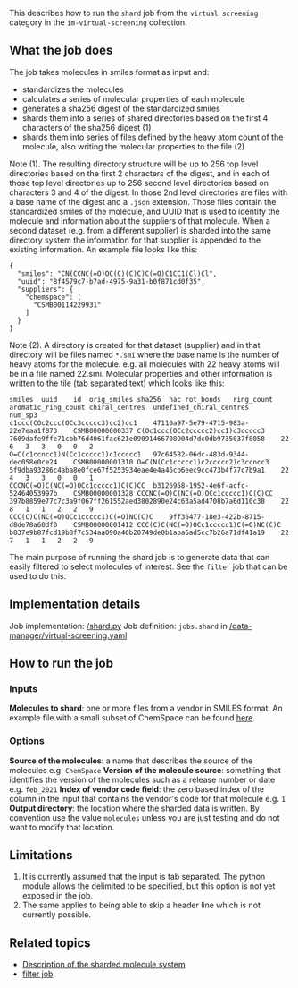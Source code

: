 This describes how to run the `shard` job from the `virtual screening` category in the `im-virtual-screening` collection.

## What the job does

The job takes molecules in smiles format as input and:
* standardizes the molecules
* calculates a series of molecular properties of each molecule
* generates a sha256 digest of the standardized smiles
* shards them into a series of shared directories based on the first 4 characters of the sha256 digest (1)
* shards them into series of files defined by the heavy atom count of the molecule, also writing the molecular properties to the file (2)

Note (1).  The resulting directory structure will be up to 256 top level directories based on the first 2 characters of the digest, and in each of those top level directories up to 256 second level directories based on characters 3 and 4 of the digest. In those 2nd level directories are files with a base name of the digest  and a `.json` extension. Those files contain the standardized smiles of the molecule, and UUID that is used to identify the molecule and information about the suppliers of that molecule. When a second dataset (e.g. from a different supplier) is sharded into the same directory system the information for that supplier is appended to the existing information.  An example file looks like this:
```
{
  "smiles": "CN(CCNC(=O)OC(C)(C)C)C(=O)C1CC1(Cl)Cl",
  "uuid": "8f4579c7-b7ad-4975-9a31-b0f871cd0f35",
  "suppliers": {
    "chemspace": [
      "CSMB00114229931"
    ]
  }
}
```

Note (2). A directory is created for that dataset (supplier) and in that directory will be files named `*.smi` where the base name is the number of heavy atoms for the molecule. e.g. all molecules with 22 heavy atoms will be in a  file named 22.smi. Molecular properties and other information is written to the tile (tab separated text) which looks like this:
```
smiles	uuid	id	orig_smiles	sha256	hac	rot_bonds	ring_count	aromatic_ring_count	chiral_centres	undefined_chiral_centres	num_sp3
c1ccc(COc2ccc(OCc3ccccc3)cc2)cc1	47110a97-5e79-4715-983a-22e7eaa1f873	CSMB00000000337	C(Oc1ccc(OCc2ccccc2)cc1)c3ccccc3	7609dafe9ffe71cbb76d4061fac621e09091466708904d7dc0db9735037f8058	22	6	3	3	0	0	2
O=C(c1ccncc1)N(Cc1ccccc1)c1ccccc1	97c64582-06dc-483d-9344-dec058e0ce24	CSMB00000001310	O=C(N(Cc1ccccc1)c2ccccc2)c3ccncc3	5f9dba93286c4aba8e0fce67f5253934eae4e4a46cb6eec9cc473b4f77c7b9a1	22	4	3	3	0	0	1
CCCNC(=O)C(NC(=O)OCc1ccccc1)C(C)CC	b3126958-1952-4e6f-acfc-52464053997b	CSMB00000001328	CCCNC(=O)C(NC(=O)OCc1ccccc1)C(C)CC	397b8859e77c7c3a9f067ff261552aed3802890e24c63a5ad4708b7a6d110c38	22	8	1	1	2	2	9
CCC(C)C(NC(=O)OCc1ccccc1)C(=O)NC(C)C	9ff36477-18e3-422b-8715-d8de78a60df0	CSMB00000001412	CCC(C)C(NC(=O)OCc1ccccc1)C(=O)NC(C)C	b837e9b87fcd19b8f7c534aa090a46b20749de0b1aba6ad5cc7b26a71df41a19	22	7	1	1	2	2	9
```

The main purpose of running the shard job is to generate data that can easily filtered to select molecules of interest. See the `filter` job that can be used to do this.

## Implementation details

Job implementation: [/shard.py]()
Job definition: `jobs.shard` in [/data-manager/virtual-screening.yaml]()

## How to run the job

### Inputs
**Molecules to shard**: one or more files from a vendor in SMILES format. An example file with a small subset of ChemSpace can be found [here](https://github.com/InformaticsMatters/virtual-screening/blob/main/data/100000.smi).
### Options
**Source of the molecules**: a name that describes the source of the molecules e.g. `ChemSpace`
**Version of the molecule source**: something that identifies the version of the molecules such as a release number or date e.g.  `feb_2021`
**Index of vendor code field**: the zero based index of the column in the input that contains the vendor's code for that molecule e.g. `1`
**Output directory**: the location where the sharded data is written. By convention use the value `molecules` unless you are just testing and do not want to modify that location.

## Limitations
1. It is currently assumed that the input is tab separated. The python module allows the delimited to be specified, but this option is not yet exposed in the job.
2. The same applies to being able to skip a header line which is not currently possible.

## Related topics

* [Description of the sharded molecule system](https://discourse.squonk.it/t/the-sharded-molecule-system/88)
* [filter job](filter.md)